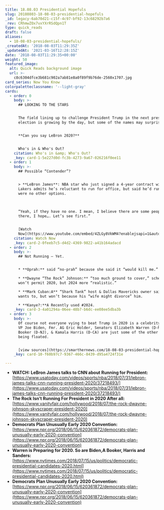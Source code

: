 ```yaml
---
title: 18.08.03 Presidential Hopefuls
slug: 20180803-18-08-03-presidential-hopefuls
_id: legacy-6ab70d21-c15f-4c97-bf92-13c68292b7a6
_rev: CRhmwZOx7vxYXrRSdQpn1T
type: quick_reads
draft: false
aliases:
  - 18-08-03-presidential-hopefuls/
_createdAt: '2018-08-03T11:29:35Z'
_updatedAt: '2021-03-16T12:28:15Z'
date: '2018-08-03T11:29:35+00:00'
weight: 50
featured_image:
  alt: Quick Reads background image
  url: >-
    c8c6304dfce3b681c902a7ab81e8a0f89f9b76de-2560x1707.jpg
card_series: Now You Know
colorpaletteclassname: '--light-gray'
cards:
  - order: 0
    body: >-
      ## LOOKING TO THE STARS


      The field lining up to challenge President Trump in the next presidential
      election is growing by the day, but some of the names may surprise you…


      **Can you say LeBron 2020?**


      Who's in & Who's Out?
    citation: Who's in &amp; Who's Out?
    _key: card-1-5e227d0d-fc3b-4273-9a67-026216f0ee11
  - order: 1
    body: >-
      ## Possible “Contender”?


      > **LeBron James**: NBA star who just signed a 4-year contract with the LA
      Lakers admits he’s reluctant to run for office, but said he’d run if there
      were no other options.  
        
        
        
      “Yeah, if they have no one. I mean, I believe there are some people out
      there, I hope…. Let’s see first.”


      [Watch
      Now](https://www.youtube.com/embed/4ZLGy8VkWM4?enablejsapi=1&autoplay=1&rel=0)
    citation: Watch Now
    _key: card-2-0feeb7c5-d4d2-4369-9822-a41b164adacd
  - order: 2
    body: >-
      ## Not Running – Yet.


      * **Oprah:** said “no-prah” because she said it “would kill me.”

      * **Dwayne “The Rock” Johnson:** “too much ground to cover,” schedule
      won’t permit 2020, but 2024 more “realistic.”

      * **Mark Cuban:A** “Shark Tank” host & Dallas Mavericks owner said he
      wants to, but won’t because his “wife might divorce” him.

      * **Kanye?:**A Recently used #2024.
    _key: card-3-4a01294a-06ee-48b7-b6dc-ee08ee5dba3b
  - order: 3
    body: >-
      Of course not everyone vying to beat Trump in 2020 is a celebrity ... Fmr.
      VP Joe Biden, Fmr. AG Eric Holder, Senators Elizabeth Warren (D-MA), Cory
      Booker (D-NJ), & Kamala Harris (D-CA) are just some of the other names
      being floated.


      [view sources](https://smarthernews.com/18-08-03-presidential-hopefuls/)
    _key: card-10-f60b97c7-9367-466c-8439-d95a4724f31e

---
```

* **WATCH: LeBron James talks to CNN about Running for President:**  
[https://www.usatoday.com/videos/sports/nba/2018/07/31/lebron-james-talks-cnn-running-president-2020/37218493/](https://www.usatoday.com/videos/sports/nba/2018/07/31/lebron-james-talks-cnn-running-president-2020/37218493/)
* **The Rock Isn’t Running For President in 2020 After all:**  
[https://www.vanityfair.com/hollywood/2018/07/the-rock-dwayne-johnson-skyscraper-president-2020](https://www.vanityfair.com/hollywood/2018/07/the-rock-dwayne-johnson-skyscraper-president-2020)
* **Democrats Plan Unusually Early 2020 Convention:**  
[https://www.npr.org/2018/06/15/620361872/democrats-plan-unusually-early-2020-convention](https://www.npr.org/2018/06/15/620361872/democrats-plan-unusually-early-2020-convention)
* **Warren is Preparing for 2020. So are Biden,A Booker, Harris and Sanders:**  
[https://www.nytimes.com/2018/07/15/us/politics/democratic-presidential-candidates-2020.html](https://www.nytimes.com/2018/07/15/us/politics/democratic-presidential-candidates-2020.html)
* **Democrats Plan Unusually Early 2020 Convention:**  
[https://www.npr.org/2018/06/15/620361872/democrats-plan-unusually-early-2020-convention](https://www.npr.org/2018/06/15/620361872/democrats-plan-unusually-early-2020-convention)